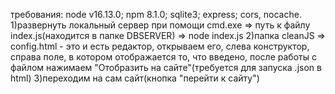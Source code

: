 требования: node v16.13.0; npm 8.1.0; sqlite3; express; cors, nocache.
1)развернуть локальный сервер при помощи cmd.exe => путь к файлу index.js(находится в папке DBSERVER) => node index.js
2)папка cleanJS => config.html - это и есть редактор, открываем его, слева конструктор, справа поле, в котором отображается то, что введено, после работы с файлом нажимаем "Отобразить на сайте"(требуется для запуска .json в html)
3)переходим на сам сайт(кнопка "перейти к сайту")
